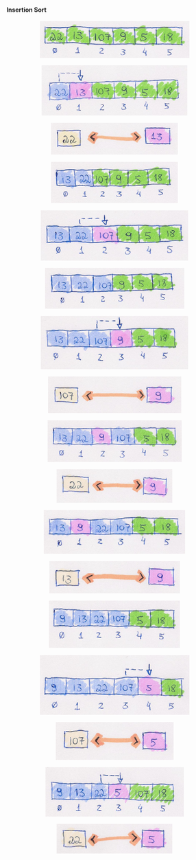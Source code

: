 #### Insertion Sort


<p align="center">
  <img src="/images/insertion-sort/insertion01.png">
</p>

<p align="center">
  <img src="/images/insertion-sort/insertion02.png">
</p>
<p align="center">
  <img src="/images/insertion-sort/insertion03.png">
</p>

<p align="center">
  <img src="/images/insertion-sort/insertion04.png">
</p>

<p align="center">
  <img src="/images/insertion-sort/insertion05.png">
</p>

<p align="center">
  <img src="/images/insertion-sort/insertion06.png">
</p>

<p align="center">
  <img src="/images/insertion-sort/insertion07.png">
</p>
<p align="center">
  <img src="/images/insertion-sort/insertion08.png">
</p>

<p align="center">
  <img src="/images/insertion-sort/insertion09.png">
</p>

<p align="center">
  <img src="/images/insertion-sort/insertion10.png">
</p>

<p align="center">
  <img src="/images/insertion-sort/insertion11.png">
</p>

<p align="center">
  <img src="/images/insertion-sort/insertion12.png">
</p>

<p align="center">
  <img src="/images/insertion-sort/insertion13.png">
</p>

<p align="center">
  <img src="/images/insertion-sort/insertion14.png">
</p>

<p align="center">
  <img src="/images/insertion-sort/insertion15.png">
</p>

<p align="center">
  <img src="/images/insertion-sort/insertion16.png">
</p>

<p align="center">
  <img src="/images/insertion-sort/insertion17.png">
</p>

